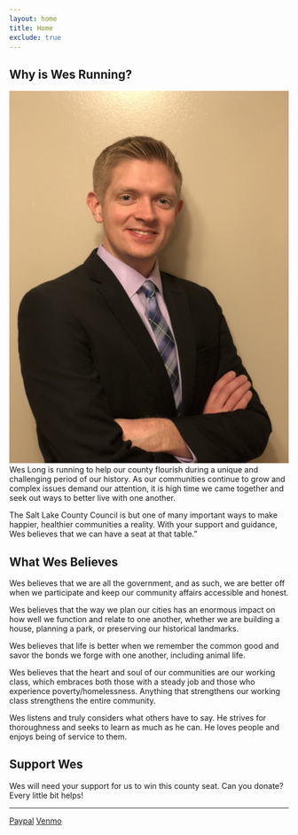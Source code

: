 ```yaml
---
layout: home
title: Home
exclude: true
---
```


## Why is Wes Running?

<img class="img-right" src="assets/wes.jpeg">
Wes Long is running to help our county flourish during a unique and challenging period of our history. As our communities continue to grow and complex issues demand our attention, it is high time we came together and seek out ways to better live with one another.

The Salt Lake County Council is but one of many important ways to make happier, healthier communities a reality. With your support and guidance, Wes believes that we can have a seat at that table.”

## What Wes Believes 

Wes believes that we are all the government, and as such, we are better off when we participate and keep our community affairs accessible and honest. 

Wes believes that the way we plan our cities has an enormous impact on how well we function and relate to one another, whether we are building a house, planning a park, or preserving our historical landmarks.

Wes believes that life is better when we remember the common good and savor the bonds we forge with one another, including animal life.

Wes believes that the heart and soul of our communities are our working class, which embraces both those with a steady job and those who experience poverty/homelessness. Anything that strengthens our working class strengthens the entire community.

Wes listens and truly considers what others have to say. He strives for thoroughness and seeks to learn as much as he can. He loves people and enjoys being of service to them. 

## Support Wes

Wes will need your support for us to win this county seat. Can you donate? Every little bit helps! 
<hr>
<a class="donate" href="https://www.paypal.com/donate/?hosted_button_id=ND9W5MU84U3H8" target="_blank">Paypal</a> <a class="donate" href="https://venmo.com/u/Wes4saltlake" target="_blank">Venmo</a>
